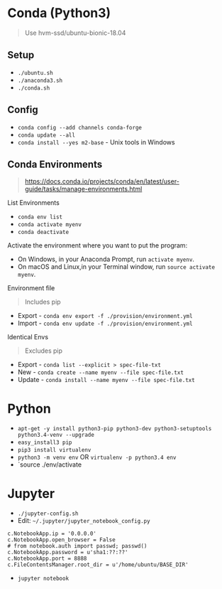 # Conda (Python3)

> Use hvm-ssd/ubuntu-bionic-18.04

## Setup

- `./ubuntu.sh`
- `./anaconda3.sh`
- `./conda.sh`

## Config

- `conda config --add channels conda-forge`
- `conda update --all`
- `conda install --yes m2-base` - Unix tools in Windows

## Conda Environments

> https://docs.conda.io/projects/conda/en/latest/user-guide/tasks/manage-environments.html

List Environments

- `conda env list`
- `conda activate myenv`
- `conda deactivate`

Activate the environment where you want to put the program:

- On Windows, in your Anaconda Prompt, run `activate myenv`.
- On macOS and Linux,in your Terminal window, run `source activate myenv`.

Environment file

> Includes pip

- Export - `conda env export -f ./provision/environment.yml`
- Import - `conda env update -f ./provision/environment.yml`


Identical Envs

> Excludes pip

- Export - `conda list --explicit > spec-file-txt`
- New - `conda create --name myenv --file spec-file.txt`
- Update - `conda install --name myenv --file spec-file.txt`

# Python

- `apt-get -y install python3-pip python3-dev python3-setuptools python3.4-venv --upgrade`
- `easy_install3 pip`
- `pip3 install virtualenv`
- `python3 -m venv env` OR `virtualenv -p python3.4 env`
- `source ./env/activate

# Jupyter

- `./jupyter-config.sh`
- Edit: `~/.jupyter/jupyter_notebook_config.py`
```
c.NotebookApp.ip = '0.0.0.0'
c.NotebookApp.open_browser = False
# from notebook.auth import passwd; passwd()
c.NotebookApp.password = u'sha1:??:??'
c.NotebookApp.port = 8888
c.FileContentsManager.root_dir = u'/home/ubuntu/BASE_DIR'
```
- `jupyter notebook`

